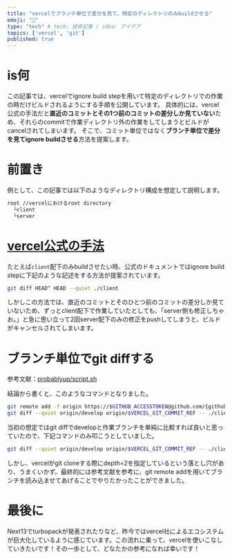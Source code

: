 ```yaml
---
title: "vercelでブランチ単位で差分を見て、特定のディレクトリのみbuildさせる"
emoji: "🚀"
type: "tech" # tech: 技術記事 / idea: アイデア
topics: ['vercel', 'git']
published: true
---
```


# is何

この記事では、vercelでignore build stepを用いて特定のディレクトリでの作業の時だけビルドされるようにする手順を公開しています。
具体的には、vercel公式の手法だと**直近のコミットとその1つ前のコミットの差分しか見ていない**ため、それらのcommitで作業ディレクトリ外の作業をしてしまうとビルドがcancelされてしまいます。
そこで、コミット単位ではなく**ブランチ単位で差分を見てignore buildさせる**方法を提案します。

# 前置き

例として、この記事では以下のようなディレクトリ構成を想定して説明します。

```bash
root //vercelにおけるroot directory
  └client
  └server
```

# [vercel公式の手法](https://vercel.com/guides/how-do-i-use-the-ignored-build-step-field-on-vercel#with-folders-and-workspaces)

たとえば`client`配下のみbuildさせたい時、公式のドキュメントではignore build stepに下記のような記述をする方法が提案されています。

```bash
git diff HEAD^ HEAD --quiet ./client
```

しかしこの方法では、直近のコミットとそのひとつ前のコミットの差分しか見ていないため、ずっとclient配下で作業していたとしても、「server側も修正しちゃお。」と急に思い立って2回server配下のみの修正をpushしてしまうと、ビルドがキャンセルされてしまいます。

# ブランチ単位でgit diffする

参考文献：[probablyup/script.sh](https://gist.github.com/probablyup/cf7cbec809f1695f91e0fb5ce8cd0f9b)

結論から書くと、このようなコマンドとなりました。

```bash
git remote add -f origin https://$GITHUB_ACCESSTOKEN@github.com/{githubのrepository名}
git diff --quiet origin/develop origin/$VERCEL_GIT_COMMIT_REF -- ./client
```

当初の想定ではgit diffでdevelopと作業ブランチを単純に比較すれば良いと思っていたので、下記コマンドのみ叩こうとしていました。

```bash
git diff --quiet origin/develop origin/$VERCEL_GIT_COMMIT_REF -- ./client
```

しかし、vercelがgit cloneする際にdepth=2を指定しているという落とし穴があり、うまくいかず。最終的には参考文献を参考に、git remote addを用いてブランチを読み込ませてあげることでやりたかったことができました。

# 最後に
Next13でturbopackが発表されたりなど、昨今ではvercel社によるエコシステムが巨大化しているように感じています。この流れに乗って、vercelを使いこなしていきたいです！その一歩として、どなたかの参考になれば幸いです！

